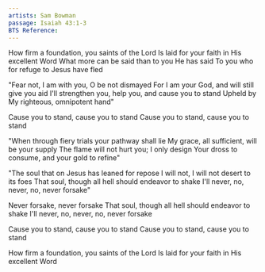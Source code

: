 ```yaml
---
artists: Sam Bowman
passage: Isaiah 43:1-3
BTS Reference:
---
```

How firm a foundation, you saints of the Lord
Is laid for your faith in His excellent Word
What more can be said than to you He has said
To you who for refuge to Jesus have fled

"Fear not, I am with you, O be not dismayed
For I am your God, and will still give you aid
I'll strengthen you, help you, and cause you to stand
Upheld by My righteous, omnipotent hand"

Cause you to stand, cause you to stand
Cause you to stand, cause you to stand

"When through fiery trials your pathway shall lie
My grace, all sufficient, will be your supply
The flame will not hurt you; I only design
Your dross to consume, and your gold to refine"

"The soul that on Jesus has leaned for repose
I will not, I will not desert to its foes
That soul, though all hell should endeavor to shake
I'll never, no, never, no, never forsake"

Never forsake, never forsake
That soul, though all hell should endeavor to shake
I'll never, no, never, no, never forsake

Cause you to stand, cause you to stand
Cause you to stand, cause you to stand

How firm a foundation, you saints of the Lord
Is laid for your faith in His excellent Word
